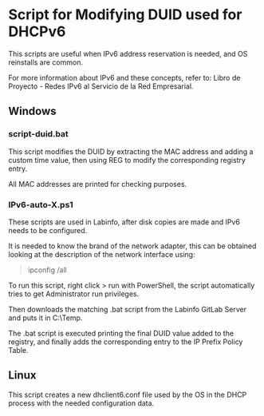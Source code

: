 # Script for Modifying DUID used for DHCPv6

This scripts are useful when IPv6 address reservation is needed, and OS reinstalls are common.

For more information about IPv6 and these concepts, refer to: Libro de Proyecto - Redes IPv6 al Servicio de la Red Empresarial.

## Windows

### script-duid.bat

This script modifies the DUID by extracting the MAC address and adding a custom time value, then using REG to modify the corresponding registry entry.

All MAC addresses are printed for checking purposes.

### IPv6-auto-X.ps1

These scripts are used in Labinfo, after disk copies are made and IPv6 needs to be configured.

It is needed to know the brand of the network adapter, this can be obtained looking at the description of the network interface using:

> ipconfig /all

To run this script, right click > run with PowerShell, the script automatically tries to get Administrator run privileges.

Then downloads the matching .bat script from the Labinfo GitLab Server and puts it in C:\Temp.

The .bat script is executed printing the final DUID value added to the registry, and finally adds the corresponding entry to the IP Prefix Policy Table.

## Linux

This script creates a new dhclient6.conf file used by the OS in the DHCP process with the needed configuration data.
